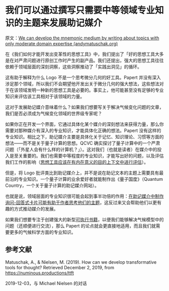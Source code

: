 # 我们可以通过撰写只需要中等领域专业知识的主题来发展助记媒介

原文：[We can develop the mnemonic medium by writing about topics with only moderate domain expertise (andymatuschak.org)](https://notes.andymatuschak.org/z6LEquSV2snbPHMcZ1ViRNVpVqXUP6uJRq9sB)

在《我们如何才能开发出变革性的思想工具》中，我们提出了「好的思想工具大多是在对严肃问题进行原创工作时产生的副产品。我们还提出，强大的思想工具往往依赖于领域层面的深刻洞察，这些洞察推动了「实践出洞见」的循环。

这有助于解释为什么 Logo 不是一个思考微分几何的好工具。Papert 并没有深入涉足那个领域，所以我们不会期望他开发出关于微分几何的强大想法，这些想法对于在该领域发明一种新的思想工具是必要的。事实上，他可能甚至没有足够的专业知识来评估该工具相对于该领域的力量。

这对于发展助记媒介意味着什么？如果我们想要写关于解决气候变化问题的文章，我们是否必须成为气候变化领域的世界级专家呢？

如果你正在开发一个界面，它通过具体化某个媒介的深刻想法来获得力量，那么你需要对那种媒介有深入的专业知识，才能具体化正确的想法。Papert 没有这样的专业知识。相比之下，助记媒介主要是具体化关于记忆、知识理论、习惯等方面的想法——而不是关于量子计算的思想。QCVC 确实探讨了量子计算中的一个严肃问题（「外星人会有什么样的计算机？」）。这对我们（也就是读者）在媒介中的投入是至关重要的。我们也需要中等程度的专业知识，才能写出好的问题，以及评估我们工作的影响（[思想工具应该在有内在意义的目的上下文中进行评估](https://notes.andymatuschak.org/z494jinM6aNqjzLuVenhH3tkgMWuDgzby3odm)）。

但是，将 Logo 批评类比到助记媒介上，并不是说在助记文本的主题上需要具有最前沿的专业知识。一个量子计算的业余爱好者就能制作出《量子国度》（Quantum Country，一个关于量子计算的助记媒介网站）。

也就是说，领域层面的专业知识很可能会起到事半功倍的作用：[在助记媒介中制作询问-回答式卡片可能有助于作者思考他们的主题](https://notes.andymatuschak.org/z5NRACdMmrg8YjKmcjse5zkrUCj4fvhmH1W8h)，这反过来又会帮助他们以更有趣的方式推动媒介的发展。

如果我们想要专注于创建强大的新型[可执行书籍](https://notes.andymatuschak.org/z2UKZTkAbLUKR85d92gqB7ahoxcS2tpB2ah2)，以便我们能够解决气候模型中的问题（还顺便进行交流），那么 Papert 的论点就会更直接地适用，而且我们就需要更多的气候科学方面的专业知识。

## 参考文献

Matuschak, A., & Nielsen, M. (2019). How can we develop transformative tools for thought? Retrieved December 2, 2019, from https://numinous.productions/ttft

2019-12-03，与 Michael Nielsen 的对话